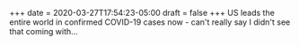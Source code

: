 +++
date = 2020-03-27T17:54:23-05:00
draft = false
+++
US leads the entire world in confirmed COVID-19 cases now - can't really say I didn't see that coming with...